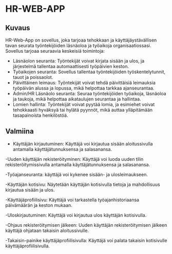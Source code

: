 # HR-WEB-APP
## Kuvaus
HR-Web-App on sovellus, joka tarjoaa tehokkaan ja käyttäjäystävällisen tavan seurata työntekijöiden läsnäoloa ja työaikoja organisaatiossasi. Sovellus tarjoaa seuraavia keskeisiä toimintoja:
- Läsnäolon seuranta: Työntekijät voivat kirjata sisään ja ulos, ja järjestelmä tallentaa automaattisesti työpäivien keston.
- Työaikojen seuranta: Sovellus tallentaa työntekijöiden työskentelytunnit, tauot ja poissaolot.
- Päivittäinen leimaus: Työntekijät voivat tehdä päivittäisiä leimauksia työpäivän alussa ja lopussa, mikä helpottaa tarkkaa ajanseurantaa.
- Admin/HR Läsnäolo seuranta: Seuraa työntekijöiden työaikoja, läsnäoloa ja taukoja, mikä helpottaa aikataulujen seurantaa ja hallintaa.
- Lomien hallinta: Työntekijät voivat pyytää lomia, ja esimiehet voivat tehokkaasti hyväksyä tai hylätä pyynnöt, mikä auttaa ylläpitämään tasapainoista henkilöstöä.

## Valmiina
- Käyttäjän kirjautuminen:
Käyttäjä voi kirjautua sisään aloitussivulla antamalla käyttäjätunnuksensa ja salasanansa.

-Uuden käyttäjän rekisteröityminen:
Käyttäjä voi luoda uuden tilin rekisteröitymissivulla antamalla käyttäjätunnuksensa ja salasanansa.

-Työajanseuranta:
käyttäjä voi kykenee sisään- ja ulosleimaukseen.

-Käyttäjän kotisivu:
Näytetään käyttäjän kotisivulla tietoja ja mahdollisuus kirjautua sisään ja ulos.

-Käyttäjäprofiilisivu:
Käyttäjä voi tarkastella työajanhistoriaansa päivämäärän ja keston mukaan.

-Uloskirjautuminen:
Käyttäjä voi kirjautua ulos käyttäjän kotisivulla.

-Ohjaus rekisteröitymisen jälkeen:
Uuden käyttäjän rekisteröitymisen jälkeen käyttäjä ohjataan takaisin aloitussivulle.

-Takaisin-painike käyttäjäprofiilisivulla:
Käyttäjä voi palata takaisin kotisivulle käyttäjäprofiilisivulla.
